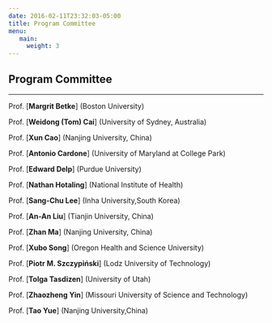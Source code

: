 ```yaml
---
date: 2016-02-11T23:32:03-05:00
title: Program Committee
menu:
   main:
     weight: 3
---
```

## Program Committee
-----------

Prof. [**Margrit Betke**]
(Boston University)

Prof. [**Weidong (Tom) Cai**]
(University of Sydney, Australia)

Prof. [**Xun Cao**]
(Nanjing University, China)

Prof. [**Antonio Cardone**]
(University of Maryland at College Park)

Prof. [**Edward Delp**]
(Purdue University)

Prof. [**Nathan Hotaling**]
(National Institute of Health)

Prof. [**Sang-Chu Lee**]
(Inha University,South Korea)

Prof. [**An-An Liu**]
(Tianjin University, China)

Prof. [**Zhan Ma**]
(Nanjing University, China)

Prof. [**Xubo Song**]
(Oregon Health and Science University)

Prof. [**Piotr M. Szczypiński**]
(Lodz University of Technology)

Prof. [**Tolga Tasdizen**]
(University of Utah)

Prof. [**Zhaozheng Yin**]
(Missouri University of Science and Technology)

Prof. [**Tao Yue**]
(Nanjing University,China)

